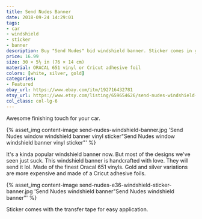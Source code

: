 ```yaml
---
title: Send Nudes Banner
date: 2018-09-24 14:29:01
tags:
- car
- windshield
- sticker
- banner
description: Buy "Send Nudes" bid windshield banner. Sticker comes in glossy white, silver and gold colors. Looks perfect on stanced, modified, drift and race cars!
price: 16.99
size: 30 × 5½ in (76 × 14 cm)
material: ORACAL 651 vinyl or Cricut adhesive foil
colors: [white, silver, gold]
categories:
- Featured
ebay_url: https://www.ebay.com/itm/192716432781
etsy_url: https://www.etsy.com/listing/659654626/send-nudes-windshield-banner
col_class: col-lg-6
---
```


Awesome finishing touch for your car.

<!-- more -->
{% asset_img content-image send-nudes-windshield-banner.jpg 'Send Nudes window windshield banner vinyl sticker"Send Nudes window windshield banner vinyl sticker"' %}

It's a kinda popular windshield banner now. But most of the designs we've seen just suck. This windshield banner is handcrafted with love. They will send it lol. Made of the finest Oracal 651 vinyls. Gold and silver variations are more expensive and made of a Cricut adhesive foils.

{% asset_img content-image send-nudes-e36-windshield-sticker-banner.jpg 'Send Nudes windshield banner"Send Nudes windshield banner"' %}

Sticker comes with the transfer tape for easy application.
